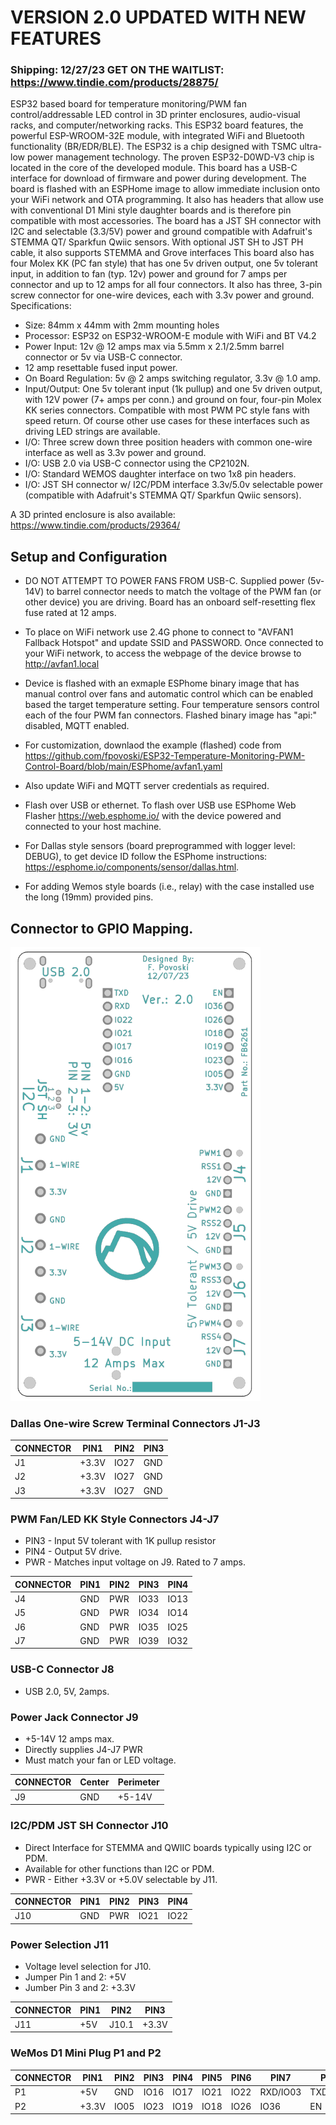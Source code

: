 # VERSION 2.0 UPDATED WITH NEW FEATURES 
### Shipping: 12/27/23 GET ON THE WAITLIST: https://www.tindie.com/products/28875/

ESP32 based board for temperature monitoring/PWM fan control/addressable LED control in 3D printer enclosures, audio-visual racks, and computer/networking racks. This ESP32 board features, the powerful ESP-WROOM-32E module, with integrated WiFi and Bluetooth functionality (BR/EDR/BLE). The ESP32 is a chip designed with TSMC ultra-low power management technology. The proven ESP32-D0WD-V3 chip is located in the core of the developed module. This board has a USB-C interface for download of firmware and power during development. The board is flashed with an ESPHome image to allow immediate inclusion onto your WiFi network and OTA programming. It also has headers that allow use with conventional D1 Mini style daughter boards and is therefore pin compatible with most accessories. The board has a JST SH connector with I2C and selectable (3.3/5V) power and ground compatible with Adafruit's STEMMA QT/ Sparkfun Qwiic sensors. With optional JST SH to JST PH cable, it also supports STEMMA and Grove interfaces This board also has four Molex KK (PC fan style) that has one 5v driven output, one 5v tolerant input, in addition to fan (typ. 12v) power and ground for 7 amps per connector and up to 12 amps for all four connectors. It also has three, 3-pin screw connector for one-wire devices, each with 3.3v power and ground. Specifications:

* Size: 84mm x 44mm with 2mm mounting holes
* Processor: ESP32 on ESP32-WROOM-E module with WiFi and BT V4.2
* Power Input: 12v @ 12 amps max via 5.5mm x 2.1/2.5mm barrel connector or 5v via USB-C connector.
* 12 amp resettable fused input power.
* On Board Regulation: 5v @ 2 amps switching regulator, 3.3v @ 1.0 amp.
* Input/Output: One 5v tolerant input (1k pullup) and one 5v driven output, with 12V power (7+ amps per conn.) and ground on four, four-pin Molex KK series connectors. Compatible with most PWM PC style fans with speed return. Of course other use cases for these interfaces such as driving LED strings are available.
* I/O: Three screw down three position headers with common one-wire interface as well as 3.3v power and ground.
* I/O: USB 2.0 via USB-C connector using the CP2102N.
* I/O: Standard WEMOS daughter interface on two 1x8 pin headers.
* I/O: JST SH connector w/ I2C/PDM interface 3.3v/5.0v selectable power (compatible with Adafruit's STEMMA QT/ Sparkfun Qwiic sensors).

A 3D printed enclosure is also available: https://www.tindie.com/products/29364/

## Setup and Configuration

* DO NOT ATTEMPT TO POWER FANS FROM USB-C. Supplied power (5v-14V) to barrel connector
needs to match the voltage of the PWM fan (or other device) you are driving. Board has an onboard
self-resetting flex fuse rated at 12 amps.

* To place on WiFi network use 2.4G phone to connect to "AVFAN1 Fallback Hotspot" and
update SSID and PASSWORD. Once connected to your WiFi network, to access the webpage of
the device browse to http://avfan1.local

* Device is flashed with an exmaple ESPhome binary image that has manual control over fans 
and automatic control which can be enabled based the target temperature setting.  Four temperature
sensors control each of the four PWM fan connectors.
Flashed binary image  has "api:" disabled, MQTT enabled.

* For customization, downlaod the example (flashed) code from 
https://github.com/fpovoski/ESP32-Temperature-Monitoring-PWM-Control-Board/blob/main/ESPhome/avfan1.yaml

* Also update WiFi and MQTT server credentials as required.

* Flash over USB or ethernet. To flash over USB use ESPhome Web Flasher https://web.esphome.io/
with the device powered and connected to your host machine.

* For Dallas style sensors (board preprogrammed with logger level: DEBUG), to get device ID follow
the ESPhome instructions: https://esphome.io/components/sensor/dallas.html.

* For adding Wemos style boards (i.e., relay) with the case installed  use the long (19mm) provided pins.

## Connector to GPIO Mapping.

<img src="work/Fan_Control_Board.0.8.B_rot.png" width=400>

### Dallas One-wire Screw Terminal Connectors J1-J3
| CONNECTOR | PIN1 | PIN2 | PIN3 |
| --------- | ---- | ---- | ---- |
| J1 | +3.3V | IO27 | GND |
| J2 | +3.3V | IO27 | GND |
| J3 | +3.3V | IO27 | GND |


### PWM Fan/LED KK Style Connectors J4-J7
- PIN3 - Input 5V tolerant with 1K pullup resistor
- PIN4 - Output 5V drive.
- PWR - Matches input voltage on J9. Rated to 7 amps.
			
| CONNECTOR | PIN1 | PIN2 | PIN3 | PIN4 |
| --------- | ---- | ---- | ---- | ---- |
| J4 | GND | PWR | IO33 | IO13 |
| J5 | GND | PWR | IO34 | IO14 |
| J6 | GND | PWR | IO35 | IO25 |
| J7 | GND | PWR | IO39 | IO32 |

### USB-C Connector J8
- USB 2.0, 5V, 2amps.

### Power Jack Connector J9
- +5-14V 12 amps max.
- Directly supplies J4-J7 PWR
- Must match your fan or LED voltage.

| CONNECTOR | Center | Perimeter |
| --------- | ---- | ---- |
| J9 | GND | +5-14V | GND |

### I2C/PDM JST SH Connector J10
- Direct Interface for STEMMA and QWIIC boards typically using I2C or PDM.
- Available for other functions than I2C or PDM.
- PWR - Either +3.3V or +5.0V selectable by J11.

| CONNECTOR | PIN1 | PIN2 | PIN3 | PIN4 |
| --------- | ---- | ---- | ---- | ---- |
| J10 | GND | PWR | IO21 | IO22 |

### Power Selection J11
- Voltage level selection for J10.
- Jumper Pin 1 and 2: +5V
- Jumber Pin 3 and 2: +3.3V

| CONNECTOR | PIN1 | PIN2 | PIN3 |
| --------- | ---- | ---- | ---- |
| J11 | +5V | J10.1 | +3.3V |
  
### WeMos D1 Mini Plug P1 and P2

| CONNECTOR | PIN1 | PIN2 | PIN3 | PIN4 | PIN5 | PIN6 | PIN7 | PIN8 |
| --------- | ---- | ---- | ---- | ---- | ---- | ---- | ---- | ---- |
| P1 | +5V | GND | IO16 | IO17 | IO21 | IO22 | RXD/IO03 | TXD/IO01 |
| P2 | +3.3V | IO05 | IO23| IO19 | IO18 | IO26 | IO36 | EN |

